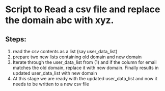 # Script to Read a csv file and replace the domain abc with xyz.

## Steps:
1. read the csv contents as a list (say user_data_list)
2. prepare two new lists containing old domain and new domain
3. Iterate through the user_data_list from (1) and if the column for email matches the old domain, replace it with new domain. Finally results in updated user_data_list with new domain
4. At this stage we are ready with the updated user_data_list and now it needs to be written to a new csv file